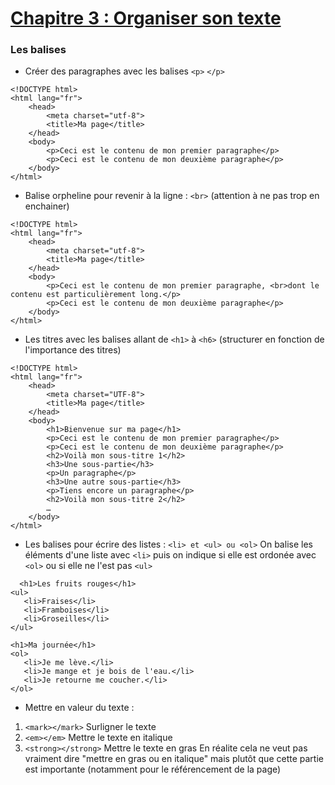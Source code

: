 # [Chapitre 3 : Organiser son texte](https://openclassrooms.com/fr/courses/1603881-creez-votre-site-web-avec-html5-et-css3/8061265-organisez-votre-texte) 

### Les balises

* Créer des paragraphes avec les balises ```<p>``` ```</p>```
```
<!DOCTYPE html>
<html lang="fr">
    <head>
        <meta charset="utf-8">
        <title>Ma page</title>
    </head>
    <body>
        <p>Ceci est le contenu de mon premier paragraphe</p>
        <p>Ceci est le contenu de mon deuxième paragraphe</p>
    </body>
</html>
```
* Balise orpheline pour revenir à la ligne : ```<br>``` (attention à ne pas trop en enchainer)
```
<!DOCTYPE html>
<html lang="fr">
    <head>
        <meta charset="utf-8">
        <title>Ma page</title>
    </head>
    <body>
        <p>Ceci est le contenu de mon premier paragraphe, <br>dont le contenu est particulièrement long.</p>
        <p>Ceci est le contenu de mon deuxième paragraphe</p>
    </body>
</html>
```
* Les titres avec les balises allant de ```<h1>``` à ```<h6>``` (structurer en fonction de l'importance des titres)
```
<!DOCTYPE html>
<html lang="fr">
    <head>
        <meta charset="UTF-8">
        <title>Ma page</title>
    </head>
    <body>
        <h1>Bienvenue sur ma page</h1>
        <p>Ceci est le contenu de mon premier paragraphe</p>
        <p>Ceci est le contenu de mon deuxième paragraphe</p>
        <h2>Voilà mon sous-titre 1</h2>
        <h3>Une sous-partie</h3>
        <p>Un paragraphe</p>
        <h3>Une autre sous-partie</h3>
        <p>Tiens encore un paragraphe</p>
        <h2>Voilà mon sous-titre 2</h2>
        …
    </body>
</html>
```
* Les balises pour écrire des listes : ```<li> et <ul> ou <ol>```
  On balise les éléments d'une liste avec ```<li>``` puis on indique si elle est ordonée avec ```<ol>``` ou si elle ne l'est pas ```<ul>```
```
  <h1>Les fruits rouges</h1>
<ul>
   <li>Fraises</li>
   <li>Framboises</li>
   <li>Groseilles</li>
</ul>

<h1>Ma journée</h1>
<ol>
   <li>Je me lève.</li>
   <li>Je mange et je bois de l'eau.</li>
   <li>Je retourne me coucher.</li>
</ol>
```
* Mettre en valeur du texte :
1. ```<mark></mark>``` Surligner le texte
2. ```<em></em>``` Mettre le texte en italique
3. ```<strong></strong>``` Mettre le texte en gras
En réalite cela ne veut pas vraiment dire "mettre en gras ou en italique" mais plutôt que cette partie est importante (notamment pour le référencement de la page)
